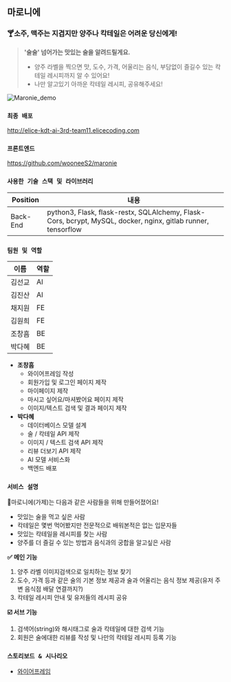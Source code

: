 ## 마로니에
### 🍸소주, 맥주는 지겹지만 양주나 칵테일은 어려운 당신에게! 
>**'술술' 넘어가는 맛있는 술을 알려드릴게요.** <br/>
>- 양주 라벨을 찍으면 맛, 도수, 가격, 어울리는 음식, 부담없이 즐길수 있는 칵테일 레시피까지 알 수 있어요! <br/>
>- 나만 알고있기 아까운 칵테일 레시피, 공유해주세요!  

![Maronie_demo](https://user-images.githubusercontent.com/81983246/161063179-13ce6a53-b155-4b95-9bd9-ac153e45b777.gif)


### `최종 배포`
http://elice-kdt-ai-3rd-team11.elicecoding.com  

### `프론트엔드`
https://github.com/wooneeS2/maronie

### `사용한 기술 스택 및 라이브러리`
| Position | 내용 |
| --- | --- |
| Back-End | python3, Flask, flask-restx, SQLAlchemy, Flask-Cors, bcrypt, MySQL, docker, nginx, gitlab runner, tensorflow |

### `팀원 및 역할`
| 이름 | 역할 |
|----|----|
| 김선교 | AI |
| 김진산 | AI |
| 채지원 | FE |
| 김원희 | FE |
| 조창흠 | BE |
| 박다혜 | BE |

- **조창흠**
  - 와이어프레임 작성
  - 회원가입 및 로그인 페이지 제작
  - 마이페이지 제작
  - 마시고 싶어요/마셔봤어요 페이지 제작
  - 이미지/텍스트 검색 및 결과 페이지 제작
- **박다혜**
  - 데이터베이스 모델 설계
  - 술 / 칵테일 API 제작
  - 이미지 / 텍스트 검색 API 제작
  - 리뷰 더보기 API 제작
  - AI 모델 서비스화
  - 백엔드 배포

### `서비스 설명`
🙋마로니에(가제)는 다음과 같은 사람들을 위해 만들어졌어요!
- 맛있는 술을 먹고 싶은 사람
- 칵테일은 몇번 먹어봤지만 전문적으로 배워본적은 없는 입문자들
- 맛있는 칵테일을 레시피를 찾는 사람
- 양주를 더 즐길 수 있는 방법과 음식과의 궁합을 알고싶은 사람 

**✅ 메인 기능**
  1. 양주 라벨 이미지검색으로 일치하는 정보 찾기
  2. 도수, 가격 등과 같은 술의 기본 정보 제공과 술과 어울리는 음식 정보 제공(유저 주변 음식점 배달 연결까지?) 
  3. 칵테일 레시피 안내 및 유저들의 레시피 공유  

**☑️ 서브 기능**
  1. 검색어(string)와 해시태그로 술과 칵테일에 대한 검색 기능
  2. 회원은 술에대한 리뷰를 작성 및 나만의 칵테일 레시피 등록 기능

### `스토리보드 & 시나리오`

* [와이어프레임](https://whimsical.com/7HyysSNUV96rSXfKjKFNQC)


